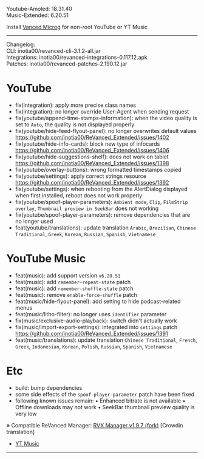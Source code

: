 Youtube-Amoled: 18.31.40  
Music-Extended: 6.20.51  

Install [Vanced Microg](https://github.com/inotia00/VancedMicroG/releases/download/v0.2.27.230755/microg.apk) for non-root YouTube or YT Music  

---
Changelog:  
CLI: inotia00/revanced-cli-3.1.2-all.jar  
Integrations: inotia00/revanced-integrations-0.117.12.apk  
Patches: inotia00/revanced-patches-2.190.12.jar  

YouTube
==
- fix(integration): apply more precise class names
- fix(integration): no longer override User-Agent when sending request
- fix(youtube/append-time-stamps-information): when the video quality is set to `Auto`, the quality is not displayed properly
- fix(youtube/hide-feed-flyout-panel): no longer overwrites default values https://github.com/inotia00/ReVanced_Extended/issues/1402
- fix(youtube/hide-info-cards): block new type of infocards https://github.com/inotia00/ReVanced_Extended/issues/1406
- fix(youtube/hide-suggestions-shelf): does not work on tablet https://github.com/inotia00/ReVanced_Extended/issues/1398
- fix(youtube/overlay-buttons): wrong formatted timestamps copied
- fix(youtube/settings): apply correct strings resource https://github.com/inotia00/ReVanced_Extended/issues/1392
- fix(youtube/settings): when rebooting from the AlertDialog displayed when first installed, reboot does not work properly
- fix(youtube/spoof-player-parameters): `Ambient mode`, `Clip`, `FilmStrip overlay`, `Thumbnail preview in SeekBar` does not working
- fix(youtube/spoof-player-parameters): remove dependencies that are no longer used
- feat(youtube/translations): update translation
`Arabic`, `Brazilian`, `Chinese Traditional`, `Greek`, `Korean`, `Russian`, `Spanish`, `Vietnamese`


YouTube Music
==
- feat(music): add support version `v6.20.51`
- feat(music): add `remember-repeat-state` patch
- feat(music): add `remember-shuffle-state` patch
- feat(music): remove `enable-force-shuffle` patch
- feat(music/hide-flyout-panel): add setting to hide podcast-related menus
- feat(music/litho-filter): no longer uses `identifier` parameter
- fix(music/exclusive-audio-playback): switch didn't actually work
- fix(music/import-export-settings): integrated into `settings` patch https://github.com/inotia00/ReVanced_Extended/issues/1391
- feat(music/translations): update translation
`Chinese Traditional`, `French`, `Greek`, `Indonesian`, `Korean`, `Polish`, `Russian`, `Spanish`, `Vietnamese`


Etc
==
- build: bump dependencies
- some side effects of the `spoof-player-parameter` patch have been fixed
- following known issues remain:
• Enhanced bitrate is not available
• Offline downloads may not work
• SeekBar thumbnail preview quality is very low


※ Compatible ReVanced Manager: [RVX Manager v1.9.7 (fork)](https://github.com/inotia00/revanced-manager/releases/tag/v1.9.7)
[Crowdin translation]
- [YT Music](https://crowdin.com/project/revanced-music-extended)

---  
